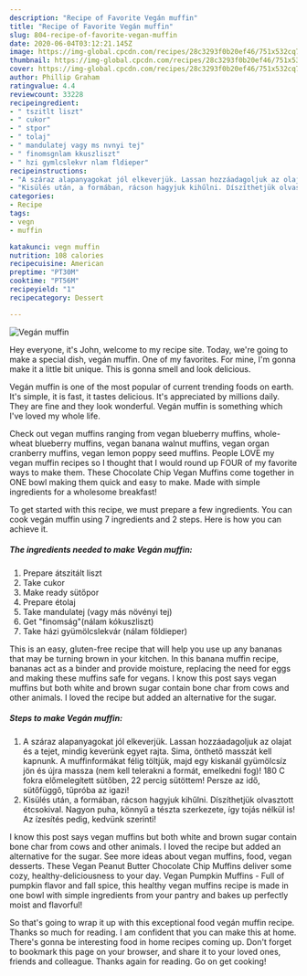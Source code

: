 ```yaml
---
description: "Recipe of Favorite Vegán muffin"
title: "Recipe of Favorite Vegán muffin"
slug: 804-recipe-of-favorite-vegan-muffin
date: 2020-06-04T03:12:21.145Z
image: https://img-global.cpcdn.com/recipes/28c3293f0b20ef46/751x532cq70/vegan-muffin-recept-foto.jpg
thumbnail: https://img-global.cpcdn.com/recipes/28c3293f0b20ef46/751x532cq70/vegan-muffin-recept-foto.jpg
cover: https://img-global.cpcdn.com/recipes/28c3293f0b20ef46/751x532cq70/vegan-muffin-recept-foto.jpg
author: Phillip Graham
ratingvalue: 4.4
reviewcount: 33228
recipeingredient:
- " tszitlt liszt"
- " cukor"
- " stpor"
- " tolaj"
- " mandulatej vagy ms nvnyi tej"
- " finomsgnlam kkuszliszt"
- " hzi gymlcslekvr nlam fldieper"
recipeinstructions:
- "A száraz alapanyagokat jól elkeverjük. Lassan hozzáadagoljuk az olajat és a tejet, mindig keverünk egyet rajta. Sima, önthető masszát kell kapnunk. A muffinformákat félig töltjük, majd egy kiskanál gyümölcsíz jön és újra massza (nem kell telerakni a formát, emelkedni fog)! 180 C fokra előmelegített sütőben, 22 percig sütöttem! Persze az idő, sütőfüggő, tűpróba az igazi!"
- "Kisülés után, a formában, rácson hagyjuk kihűlni. Díszíthetjük olvasztott étcsokival. Nagyon puha, könnyű a tészta szerkezete, így tojás nélkül is! Az ízesítés pedig, kedvünk szerinti!"
categories:
- Recipe
tags:
- vegn
- muffin

katakunci: vegn muffin 
nutrition: 108 calories
recipecuisine: American
preptime: "PT30M"
cooktime: "PT56M"
recipeyield: "1"
recipecategory: Dessert

---
```



![Vegán muffin](https://img-global.cpcdn.com/recipes/28c3293f0b20ef46/751x532cq70/vegan-muffin-recept-foto.jpg)

Hey everyone, it's John, welcome to my recipe site. Today, we're going to make a special dish, vegán muffin. One of my favorites. For mine, I'm gonna make it a little bit unique. This is gonna smell and look delicious.

Vegán muffin is one of the most popular of current trending foods on earth. It's simple, it is fast, it tastes delicious. It's appreciated by millions daily. They are fine and they look wonderful. Vegán muffin is something which I've loved my whole life.

Check out vegan muffins ranging from vegan blueberry muffins, whole-wheat blueberry muffins, vegan banana walnut muffins, vegan organ cranberry muffins, vegan lemon poppy seed muffins. People LOVE my vegan muffin recipes so I thought that I would round up FOUR of my favorite ways to make them. These Chocolate Chip Vegan Muffins come together in ONE bowl making them quick and easy to make. Made with simple ingredients for a wholesome breakfast!


To get started with this recipe, we must prepare a few ingredients. You can cook vegán muffin using 7 ingredients and 2 steps. Here is how you can achieve it.

<!--inarticleads1-->

##### The ingredients needed to make Vegán muffin:

1. Prepare  átszitált liszt
1. Take  cukor
1. Make ready  sütőpor
1. Prepare  étolaj
1. Take  mandulatej (vagy más növényi tej)
1. Get  &#34;finomság&#34;(nálam kókuszliszt)
1. Take  házi gyümölcslekvár (nálam földieper)


This is an easy, gluten-free recipe that will help you use up any bananas that may be turning brown in your kitchen. In this banana muffin recipe, bananas act as a binder and provide moisture, replacing the need for eggs and making these muffins safe for vegans. I know this post says vegan muffins but both white and brown sugar contain bone char from cows and other animals. I loved the recipe but added an alternative for the sugar. 

<!--inarticleads2-->

##### Steps to make Vegán muffin:

1. A száraz alapanyagokat jól elkeverjük. Lassan hozzáadagoljuk az olajat és a tejet, mindig keverünk egyet rajta. Sima, önthető masszát kell kapnunk. A muffinformákat félig töltjük, majd egy kiskanál gyümölcsíz jön és újra massza (nem kell telerakni a formát, emelkedni fog)! 180 C fokra előmelegített sütőben, 22 percig sütöttem! Persze az idő, sütőfüggő, tűpróba az igazi!
1. Kisülés után, a formában, rácson hagyjuk kihűlni. Díszíthetjük olvasztott étcsokival. Nagyon puha, könnyű a tészta szerkezete, így tojás nélkül is! Az ízesítés pedig, kedvünk szerinti!


I know this post says vegan muffins but both white and brown sugar contain bone char from cows and other animals. I loved the recipe but added an alternative for the sugar. See more ideas about vegan muffins, food, vegan desserts. These Vegan Peanut Butter Chocolate Chip Muffins deliver some cozy, healthy-deliciousness to your day. Vegan Pumpkin Muffins - Full of pumpkin flavor and fall spice, this healthy vegan muffins recipe is made in one bowl with simple ingredients from your pantry and bakes up perfectly moist and flavorful! 

So that's going to wrap it up with this exceptional food vegán muffin recipe. Thanks so much for reading. I am confident that you can make this at home. There's gonna be interesting food in home recipes coming up. Don't forget to bookmark this page on your browser, and share it to your loved ones, friends and colleague. Thanks again for reading. Go on get cooking!
